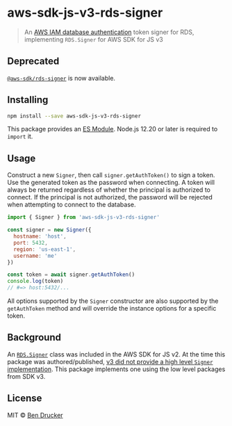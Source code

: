 # aws-sdk-js-v3-rds-signer

> An [AWS IAM database authentication](https://docs.aws.amazon.com/AmazonRDS/latest/UserGuide/UsingWithRDS.IAMDBAuth.html) token signer for RDS, implementing `RDS.Signer` for AWS SDK for JS v3

## Deprecated

[`@aws-sdk/rds-signer`](https://docs.aws.amazon.com/AWSJavaScriptSDK/v3/latest/modules/_aws_sdk_rds_signer.html) is now available.

## Installing

```sh
npm install --save aws-sdk-js-v3-rds-signer
```

This package provides an [ES Module](https://developer.mozilla.org/en-US/docs/Web/JavaScript/Guide/Modules). Node.js 12.20 or later is required to `import` it.

## Usage

Construct a new `Signer`, then call `signer.getAuthToken()` to sign a token. Use the generated token as the password when connecting. A token will always be returned regardless of whether the principal is authorized to connect. If the principal is not authorized, the password will be rejected when attempting to connect to the database.

```js
import { Signer } from 'aws-sdk-js-v3-rds-signer'

const signer = new Signer({
  hostname: 'host',
  port: 5432,
  region: 'us-east-1',
  username: 'me'
})

const token = await signer.getAuthToken()
console.log(token)
// #=> host:5432/...
```

All options supported by the `Signer` constructor are also supported by the `getAuthToken` method and will override the instance options for a specific token.

## Background

An [`RDS.Signer`](https://docs.aws.amazon.com/AWSJavaScriptSDK/latest/AWS/RDS/Signer.html) class was included in the AWS SDK for JS v2. At the time this package was authored/published, [v3 did not provide a high level `Signer` implementation](https://github.com/aws/aws-sdk-js-v3/issues/1823). This package implements one using the low level packages from SDK v3.

## License

MIT © [Ben Drucker](http://bendrucker.me)
